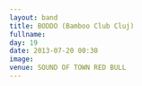 ```yaml
---
layout: band
title: BODDO (Bamboo Club Cluj)
fullname: 
day: 19
date: 2013-07-20 00:30
image: 
venue: SOUND OF TOWN RED BULL
---
```



